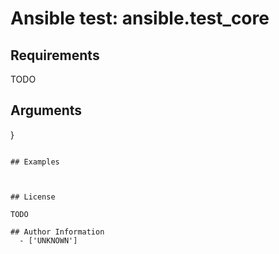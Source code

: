# Ansible test: ansible.test_core





## Requirements

TODO

## Arguments

}
```

## Examples



## License

TODO

## Author Information
  - ['UNKNOWN']

